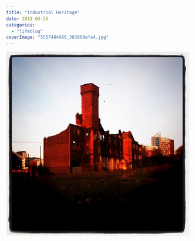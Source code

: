 ```yaml
---
title: "Industrial Heritage"
date: 2011-03-25
categories: 
  - "lifeblog"
coverImage: "5557484989_383069afa4.jpg"
---
```


[![Industrial Heritage](images/5557484989_383069afa4.jpg)](http://www.flickr.com/photos/davelodwig/5557484989/)
